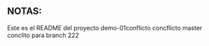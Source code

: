 ## NOTAS:
Este es el README del proyecto demo-01conflicto
concflicto
master conclito para branch 222
